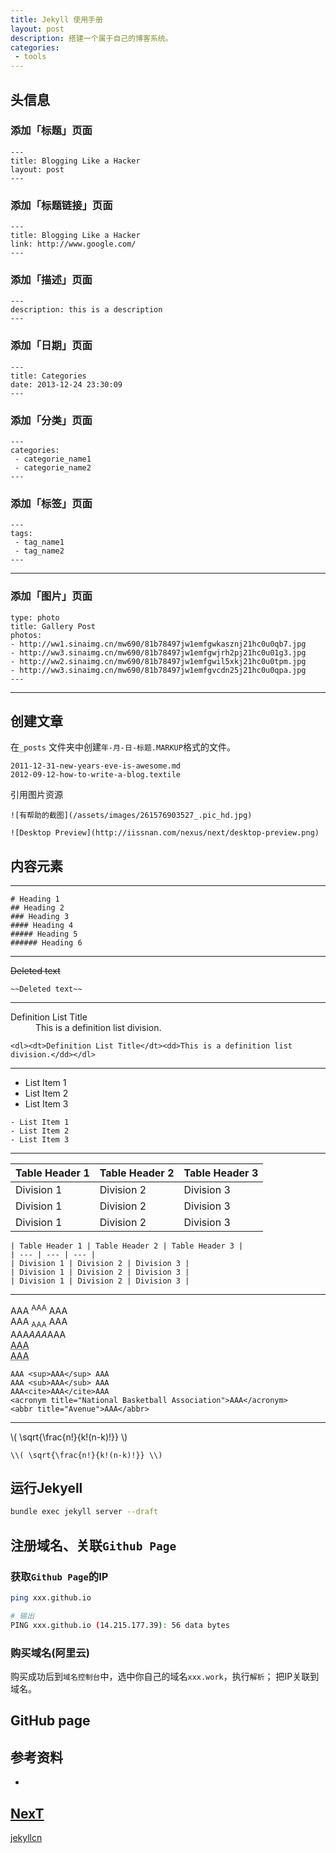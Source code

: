 ```yaml
---
title: Jekyll 使用手册
layout: post
description: 搭建一个属于自己的博客系统。
categories:
 - tools
---
```


## 头信息

### 添加「标题」页面

```
---
title: Blogging Like a Hacker
layout: post
---
```

### 添加「标题链接」页面

```
---
title: Blogging Like a Hacker
link: http://www.google.com/
---
```

### 添加「描述」页面

```
---
description: this is a description
---
```

### 添加「日期」页面

```
---
title: Categories
date: 2013-12-24 23:30:09
---
```

### 添加「分类」页面

```
---
categories:
 - categorie_name1
 - categorie_name2
---
```

### 添加「标签」页面

```
---
tags:
 - tag_name1
 - tag_name2
---
```

---

### 添加「图片」页面

```
type: photo
title: Gallery Post
photos:
- http://ww1.sinaimg.cn/mw690/81b78497jw1emfgwkasznj21hc0u0qb7.jpg
- http://ww3.sinaimg.cn/mw690/81b78497jw1emfgwjrh2pj21hc0u01g3.jpg
- http://ww2.sinaimg.cn/mw690/81b78497jw1emfgwil5xkj21hc0u0tpm.jpg
- http://ww3.sinaimg.cn/mw690/81b78497jw1emfgvcdn25j21hc0u0qpa.jpg
---
```

---

## 创建文章

在`_posts` 文件夹中创建`年-月-日-标题.MARKUP`格式的文件。

```
2011-12-31-new-years-eve-is-awesome.md
2012-09-12-how-to-write-a-blog.textile
```

引用图片资源

```
![有帮助的截图](/assets/images/261576903527_.pic_hd.jpg)

![Desktop Preview](http://iissnan.com/nexus/next/desktop-preview.png)
```

## 内容元素

---

```
# Heading 1
## Heading 2
### Heading 3
#### Heading 4
##### Heading 5
###### Heading 6
```

---

~~Deleted text~~

```
~~Deleted text~~
```

---

<dl><dt>Definition List Title</dt><dd>This is a definition list division.</dd></dl>

```
<dl><dt>Definition List Title</dt><dd>This is a definition list division.</dd></dl>
```

---

- List Item 1
- List Item 2
- List Item 3


```
- List Item 1
- List Item 2
- List Item 3
```

---

| Table Header 1 | Table Header 2 | Table Header 3 |
| --- | --- | --- |
| Division 1 | Division 2 | Division 3 |
| Division 1 | Division 2 | Division 3 |
| Division 1 | Division 2 | Division 3 |

```
| Table Header 1 | Table Header 2 | Table Header 3 |
| --- | --- | --- |
| Division 1 | Division 2 | Division 3 |
| Division 1 | Division 2 | Division 3 |
| Division 1 | Division 2 | Division 3 |
```

---

AAA <sup>AAA</sup> AAA <br/>
AAA <sub>AAA</sub> AAA <br/>
AAA<cite>AAA</cite>AAA <br/>
<acronym title="National Basketball Association">AAA</acronym> <br/>
<abbr title="Avenue">AAA</abbr>

```
AAA <sup>AAA</sup> AAA 
AAA <sub>AAA</sub> AAA 
AAA<cite>AAA</cite>AAA 
<acronym title="National Basketball Association">AAA</acronym> 
<abbr title="Avenue">AAA</abbr>
```

---

\\( \sqrt{\frac{n!}{k!(n-k)!}} \\)

```
\\( \sqrt{\frac{n!}{k!(n-k)!}} \\)
```

## 运行Jekyell

```sh
bundle exec jekyll server --draft
```

## 注册域名、关联`Github Page`


### 获取`Github Page`的IP

```sh
ping xxx.github.io

# 输出
PING xxx.github.io (14.215.177.39): 56 data bytes
```

### 购买域名(阿里云)

购买成功后到`域名控制台`中，选中你自己的域名`xxx.work`，执行`解析`； 把IP关联到域名。


## GitHub page



## 参考资料

- 
[NexT](http://theme-next.simpleyyt.com)
- 
[jekyllcn](http://jekyllcn.com)